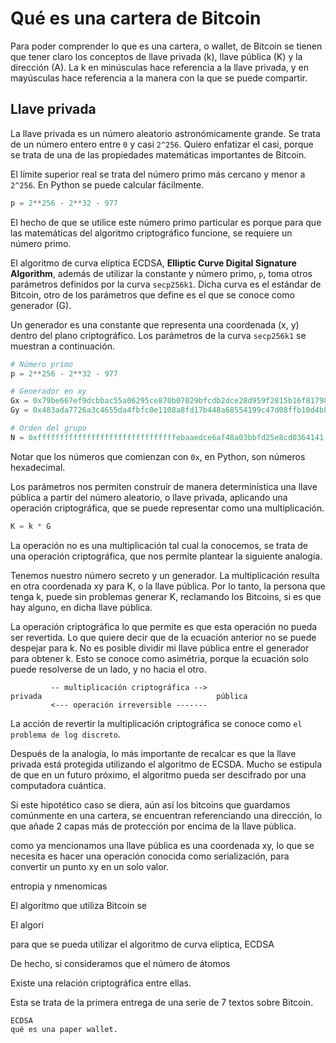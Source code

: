# Qué es una cartera de Bitcoin

Para poder comprender lo que es una cartera, o wallet, de Bitcoin se tienen que tener claro los conceptos de llave privada (k), llave pública (K) y la dirección (A). La k en minúsculas hace referencia a la llave privada, y en mayúsculas hace referencia a la manera con la que se puede compartir.

## Llave privada

La llave privada es un número aleatorio astronómicamente grande. Se trata de un número entero entre `0` y casi `2^256`. Quiero enfatizar el casi, porque se trata de una de las propiedades matemáticas importantes de Bitcoin.

El límite superior real se trata del número primo más cercano y menor a `2^256`. En Python se puede calcular fácilmente.

```python
p = 2**256 - 2**32 - 977
```

El hecho de que se utilice este número primo particular es porque para que las matemáticas del algoritmo criptográfico funcione, se requiere un número primo.

El algoritmo de curva elíptica ECDSA, **Elliptic Curve Digital Signature Algorithm**, además de utilizar la constante y número primo, `p`, toma otros parámetros definidos por la curva `secp256k1`. Dicha curva es el estándar de Bitcoin, otro de los parámetros que define es el que se conoce como generador (G).

Un generador es una constante que representa una coordenada (x, y) dentro del plano criptográfico. Los parámetros de la curva `secp256k1` se muestran a continuación.

```python
# Número primo
p = 2**256 - 2**32 - 977

# Generador en xy
Gx = 0x79be667ef9dcbbac55a06295ce870b07029bfcdb2dce28d959f2815b16f81798
Gy = 0x483ada7726a3c4655da4fbfc0e1108a8fd17b448a68554199c47d08ffb10d4b8

# Orden del grupo
N = 0xfffffffffffffffffffffffffffffffebaaedce6af48a03bbfd25e8cd0364141
```

Notar que los números que comienzan con `0x`, en Python, son números hexadecimal.

Los parámetros nos permiten construír de manera determinística una llave pública a partir del número aleatorio, o llave privada, aplicando una operación criptográfica, que se puede representar como una multiplicación.

```python
K = k * G
```

La operación no es una multiplicación tal cual la conocemos, se trata de una operación criptográfica, que nos permite plantear la siguiente analogía.

Tenemos nuestro número secreto y un generador. La multiplicación resulta en otra coordenada xy para K, o la llave pública. Por lo tanto, la persona que tenga k, puede sin problemas generar K, reclamando los Bitcoins, si es que hay alguno, en dicha llave pública.

La operación criptográfica lo que permite es que esta operación no pueda ser revertida. Lo que quiere decir que de la ecuación anterior no se puede despejar para k. No es posible dividir mi llave pública entre el generador para obtener k. Esto se conoce como asimétria, porque la ecuación solo puede resolverse de un lado, y no hacia el otro.

```
         -- multiplicación criptográfica -->
privada                                       pública
         <--- operación irreversible -------
```

La acción de revertir la multiplicación criptográfica se conoce como `el problema de log discreto`.

Después de la analogía, lo más importante de recalcar es que la llave privada está protegida utilizando el algoritmo de ECSDA. Mucho se estipula de que en un futuro próximo, el algoritmo pueda ser descifrado por una computadora cuántica. 

Si este hipotético caso se diera, aún así los bitcoins que guardamos comúnmente en una cartera, se encuentran referenciando una dirección, lo que añade 2 capas más de protección por encima de la llave pública. 

como ya mencionamos una llave pública es una coordenada xy, lo que se necesita es hacer una operación conocida como serialización, para convertir un punto xy en un solo valor. 




entropia y nmenomicas


El algoritmo que utiliza Bitcoin se 


El algori

para que se pueda utilizar el algoritmo de curva elíptica, ECDSA


De hecho, si consideramos que el número de átomos


Existe una relación criptográfica entre ellas.


Esta se trata de la primera entrega de una serie de 7 textos sobre Bitcoin. 


    ECDSA
    qué es una paper wallet.

